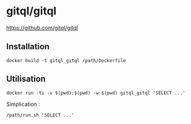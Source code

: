 # gitql/gitql

https://github.com/gitql/gitql

## Installation

```
docker build -t gitql_gitql /path/Dockerfile
```

## Utilisation

```
docker run -ti -v $(pwd):$(pwd) -w $(pwd) gitql_gitql 'SELECT ...'
```

Simplication :
```
/path/run.sh 'SELECT ...'
```
